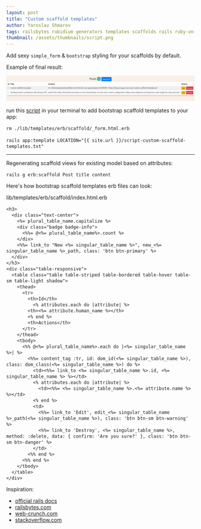 ```yaml
---
layout: post
title: "Custom scaffold templates"
author: Yaroslav Shmarov
tags: railsbytes rubidium generators templates scaffolds rails ruby-on-rails-6
thumbnail: /assets/thumbnails/script.png
---
```


Add sexy `simple_form` & `bootstrap` styling for your scaffolds by default.

Example of final result:

![custom-scaffold-templates-result.png](/assets/custom-scaffold-templates/custom-scaffold-templates-result.png)

run this [script](/script-custom-scaffold-templates.txt) in your terminal to add bootstrap scaffold templates to your app:
```
rm ./lib/templates/erb/scaffold/_form.html.erb

rails app:template LOCATION="{{ site.url }}/script-custom-scaffold-templates.txt"
```

***

Regenerating scaffold views for existing model based on attributes:
```
rails g erb:scaffold Post title content
```

Here's how bootstrap scaffold templates erb files can look:

lib/templates/erb/scaffold/index.html.erb
```
<h3>
  <div class="text-center">
    <%= plural_table_name.capitalize %>
    <div class="badge badge-info">
      <%%= @<%= plural_table_name%>.count %>
    </div>
    <%%= link_to "New <%= singular_table_name %>", new_<%= singular_table_name %>_path, class: 'btn btn-primary' %>
  </div>
</h3>
<div class="table-responsive">
  <table class="table table-striped table-bordered table-hover table-sm table-light shadow">
    <thead>
      <tr>
        <th>Id</th>
    	  <% attributes.each do |attribute| %>
        <th><%= attribute.human_name %></th>
        <% end %>
        <th>Actions</th>
      </tr>
    </thead>
    <tbody>
      <%% @<%= plural_table_name%>.each do |<%= singular_table_name %>| %>
        <%%= content_tag :tr, id: dom_id(<%= singular_table_name %>), class: dom_class(<%= singular_table_name %>) do %>
          <td><%%= link_to <%= singular_table_name %>.id, <%= singular_table_name %> %></td>
          <% attributes.each do |attribute| %>
            <td><%%= <%= singular_table_name %>.<%= attribute.name %> %></td>
          <% end %>
          <td>
            <%%= link_to 'Edit', edit_<%= singular_table_name %>_path(<%= singular_table_name %>), class: 'btn btn-sm btn-warning' %>
            <%%= link_to 'Destroy', <%= singular_table_name %>, method: :delete, data: { confirm: 'Are you sure?' }, class: 'btn btn-sm btn-danger' %>
          </td>
        <%% end %>
      <%% end %>
    </tbody>
  </table>
</div>
```

Inspiration: 

* [official rails docs](https://github.com/rails/rails/blob/main/railties/lib/rails/generators/erb/scaffold/templates/index.html.erb.tt)
* [railsbytes.com](https://railsbytes.com/public/templates/VqqsG8)
* [web-crunch.com](https://web-crunch.com/posts/how-to-create-custom-scaffold-templates-in-ruby-on-rails)
* [stackoverflow.com](https://stackoverflow.com/questions/8114866/create-ruby-on-rails-views-only-after-controllers-and-models-are-already-creat)